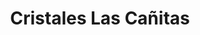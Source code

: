---
title: "Cristales Las Cañitas"
url: /ciudad-autonoma-de-buenos-aires/cristales-las-canitas/
shop: vidriería
---